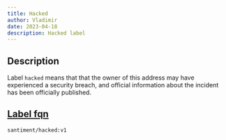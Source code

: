 ```yaml
---
title: Hacked
author: Vladimir
date: 2023-04-18
description: Hacked label
---
```


## Description

Label `hacked` means that that the owner of this address may have experienced a security breach, 
and official information about the incident has been officially published.

## [Label fqn](/labels/label-fqn)

`santiment/hacked:v1`